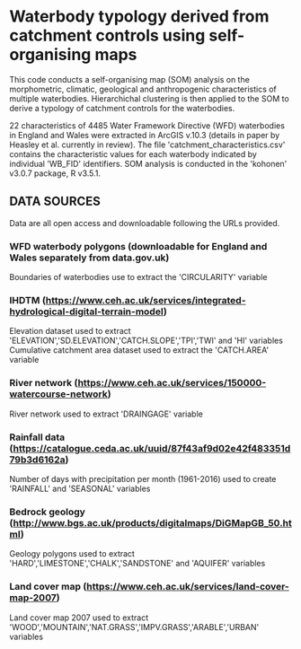 # Waterbody typology derived from catchment controls using self-organising maps
This code conducts a self-organising map (SOM) analysis on the morphometric, climatic, geological and anthropogenic characteristics of multiple waterbodies. Hierarchichal clustering is then applied to the SOM to derive a typology of catchment controls for the waterbodies. 

22 characteristics of 4485 Water Framework Directive (WFD) waterbodies in England and Wales were extracted in ArcGIS v.10.3 (details in paper by Heasley et al. currently in review). The file 'catchment_characteristics.csv' contains the characteristic values for each waterbody indicated by individual 'WB_FID' identifiers. SOM analysis is conducted in the 'kohonen' v3.0.7 package, R v3.5.1.

## DATA SOURCES
Data are all open access and downloadable following the URLs provided.

### WFD waterbody polygons (downloadable for England and Wales separately from data.gov.uk) 
Boundaries of waterbodies use to extract the 'CIRCULARITY' variable
### IHDTM (https://www.ceh.ac.uk/services/integrated-hydrological-digital-terrain-model)
Elevation dataset used to extract 'ELEVATION','SD.ELEVATION','CATCH.SLOPE','TPI','TWI' and 'HI' variables
Cumulative catchment area dataset used to extract the 'CATCH.AREA' variable
### River network (https://www.ceh.ac.uk/services/150000-watercourse-network) 
River network used to extract 'DRAINGAGE' variable
### Rainfall data (https://catalogue.ceda.ac.uk/uuid/87f43af9d02e42f483351d79b3d6162a) 
Number of days with precipitation per month (1961-2016) used to create 'RAINFALL' and 'SEASONAL' variables
### Bedrock geology (http://www.bgs.ac.uk/products/digitalmaps/DiGMapGB_50.html) 
Geology polygons used to extract 'HARD','LIMESTONE','CHALK','SANDSTONE' and 'AQUIFER' variables
### Land cover map (https://www.ceh.ac.uk/services/land-cover-map-2007) 
Land cover map 2007 used to extract 'WOOD','MOUNTAIN','NAT.GRASS','IMPV.GRASS','ARABLE','URBAN' variables

